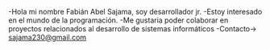 -Hola mi nombre Fabián Abel Sajama, soy desarrollador jr.
-Estoy interesado en el mundo de la programación.
-Me gustaria poder colaborar en proyectos relacionados al desarrollo de sistemas informáticos
-Contacto-> sajama230@gmail.com
